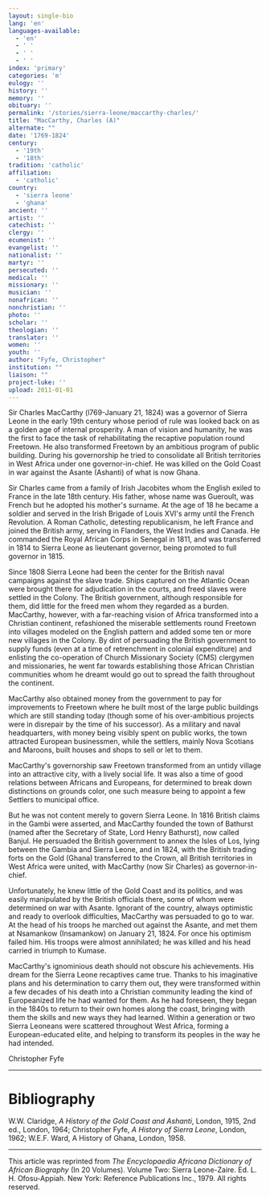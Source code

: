 ```yaml
---
layout: single-bio
lang: 'en'
languages-available:
  - 'en'
  - ' '
  - ' '
  - ' '
index: 'primary'
categories: 'm'
eulogy: ''
history: ''
memory: ''
obituary: ''
permalink: '/stories/sierra-leone/maccarthy-charles/'
title: "MacCarthy, Charles (A)"
alternate: ""
date: '1769-1824'
century:
  - '19th'
  - '18th'
tradition: 'catholic'
affiliation:
  - 'catholic'
country:
  - 'sierra leone'
  - 'ghana'
ancient: ''
artist: ''
catechist: ''
clergy: ''
ecumenist: ''
evangelist: ''
nationalist: ''
martyr: ''
persecuted: ''
medical: ''
missionary: ''
musician: ''
nonafrican: ''
nonchristian: ''
photo: ''
scholar: ''
theologian: ''
translator: ''
women: ''
youth: ''
author: "Fyfe, Christopher"
institution: ""
liaison: ""
project-luke: ''
upload: 2011-01-01
---
```




Sir Charles MacCarthy (l769-January 21, 1824) was a governor of Sierra Leone in the early 19th century whose period of rule was looked back on as a golden age of internal prosperity. A man of vision and humanity, he was the first to face the task of rehabilitating the recaptive population round Freetown. He also transformed Freetown by an ambitious program of public building. During his governorship he tried to consolidate all British territories in West Africa under one governor-in-chief. He was killed on the Gold Coast in war against the Asante (Ashanti) of what is now Ghana.

Sir Charles came from a family of Irish Jacobites whom the English exiled to France in the late 18th century. His father, whose name was Gueroult, was French but he adopted his mother's surname.  At the age of 18 he became a soldier and served in the Irish Brigade of Louis XVI's army until the French Revolution. A Roman Catholic, detesting republicanism, he left France and joined the British army, serving in Flanders, the West Indies and Canada.  He commanded the Royal African Corps in Senegal in 1811, and was transferred in 1814 to Sierra Leone as lieutenant governor, being promoted to full governor in 1815.

Since 1808 Sierra Leone had been the center for the British naval campaigns against the slave trade.  Ships captured on the Atlantic Ocean were brought there for adjudication in the courts, and freed slaves were settled in the Colony. The British government, although responsible for them, did little for the freed men whom they regarded as a burden. MacCarthy, however, with a far-reaching vision of Africa transformed into a Christian continent, refashioned the miserable settlements round Freetown into villages modeled on the English pattern and added some ten or more new villages in the Colony. By dint of persuading the British government to supply funds (even at a time of retrenchment in colonial expenditure) and enlisting the co-operation of Church Missionary Society (CMS) clergymen and missionaries, he went far towards establishing those African Christian communities whom he dreamt would go out to spread the faith throughout the continent.

MacCarthy also obtained money from the government to pay for improvements to Freetown where he built most of the large public buildings which are still standing today (though some of his over-ambitious projects were in disrepair by the time of his successor). As a military and naval headquarters, with money being visibly spent on public works, the town attracted European businessmen, while the settlers, mainly Nova Scotians and Maroons, built houses and shops to sell or let to them.

MacCarthy's governorship saw Freetown transformed from an untidy village into an attractive city, with a lively social life. It was also a time of good relations between Africans and Europeans, for determined to break down distinctions on grounds color, one such measure being to appoint a few Settlers to municipal office.

But he was not content merely to govern Sierra Leone. In 1816 British claims in the Gambi were asserted, and MacCarthy founded the town of Bathurst (named after the Secretary of State, Lord Henry Bathurst), now called Banjul. He persuaded the British government to annex the Isles of Los, lying between the Gambia and Sierra Leone, and in 1824, with the British trading forts on the Gold (Ghana) transferred to the Crown, all British territories in West Africa were united, with MacCarthy (now Sir Charles) as governor-in-chief.

Unfortunately, he knew little of the Gold Coast and its politics, and was easily manipulated by the British officials there, some of whom were determined on war with Asante. Ignorant of the country, always optimistic and ready to overlook difficulties, MacCarthy was persuaded to go to war. At the head of his troops he marched out against the Asante, and met them at Nsamankow (Insamankow) on January 21, 1824. For once his optimism failed him. His troops were almost annihilated; he was killed and his head carried in triumph to Kumase.

MacCarthy's ignominious death should not obscure his achievements. His dream for the Sierra Leone recaptives came true. Thanks to his imaginative plans and his determination to carry them out, they were transformed within a few decades of his death into a Christian community leading the kind of Europeanized life he had wanted for them. As he had foreseen, they began in the 1840s to return to their own homes along the coast, bringing with them the skills and new ways they had learned. Within a generation or two Sierra Leoneans were scattered throughout West Africa, forming a European-educated elite, and helping to transform its peoples in the way he had intended.

Christopher Fyfe

---

# Bibliography

W.W. Claridge, *A History of the Gold Coast and Ashanti*, London, 1915, 2nd ed., London, 1964; Christopher Fyfe, *A History of Sierra Leone*, London, 1962; W.E.F. Ward, A History of Ghana, London, 1958.

---

This article was reprinted from *The Encyclopaedia Africana Dictionary of African Biography* (In 20 Volumes). Volume Two: Sierra Leone-Zaire. Ed. L. H. Ofosu-Appiah. New York: Reference Publications Inc., 1979.  All rights reserved.
